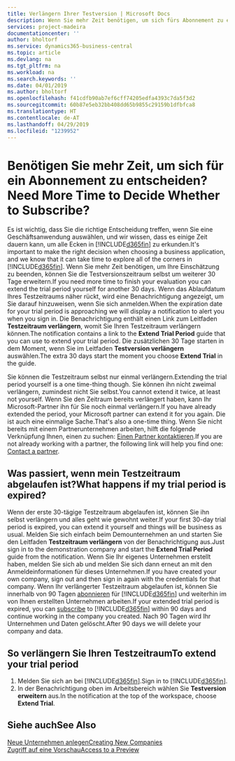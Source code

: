 ```yaml
---
title: Verlängern Ihrer Testversion | Microsoft Docs
description: Wenn Sie mehr Zeit benötigen, um sich fürs Abonnement zu entscheiden, können Sie Ihre Testversion verlängern.
services: project-madeira
documentationcenter: ''
author: bholtorf
ms.service: dynamics365-business-central
ms.topic: article
ms.devlang: na
ms.tgt_pltfrm: na
ms.workload: na
ms.search.keywords: ''
ms.date: 04/01/2019
ms.author: bholtorf
ms.openlocfilehash: f41cdfb90ab7ef6cff74205edfa4393c7da5f3d2
ms.sourcegitcommit: 60b87e5eb32bb408dd65b9855c29159b1dfbfca8
ms.translationtype: HT
ms.contentlocale: de-AT
ms.lasthandoff: 04/29/2019
ms.locfileid: "1239952"
---
```

# <a name="need-more-time-to-decide-whether-to-subscribe"></a><span data-ttu-id="5d140-103">Benötigen Sie mehr Zeit, um sich für ein Abonnement zu entscheiden?</span><span class="sxs-lookup"><span data-stu-id="5d140-103">Need More Time to Decide Whether to Subscribe?</span></span>
<span data-ttu-id="5d140-104">Es ist wichtig, dass Sie die richtige Entscheidung treffen, wenn Sie eine Geschäftsanwendung auswählen, und wir wissen, dass es einige Zeit dauern kann, um alle Ecken in [!INCLUDE[d365fin](includes/d365fin_md.md)] zu erkunden.</span><span class="sxs-lookup"><span data-stu-id="5d140-104">It's important to make the right decision when choosing a business application, and we know that it can take time to explore all of the corners in [!INCLUDE[d365fin](includes/d365fin_md.md)].</span></span> <span data-ttu-id="5d140-105">Wenn Sie mehr Zeit benötigen, um Ihre Einschätzung zu beenden, können Sie die Testversionszeitraum selbst um weiterer 30 Tage erweitern.</span><span class="sxs-lookup"><span data-stu-id="5d140-105">If you need more time to finish your evaluation you can extend the trial period yourself for another 30 days.</span></span> <span data-ttu-id="5d140-106">Wenn das Ablaufdatum Ihres Testzeitraums näher rückt, wird eine Benachrichtigung angezeigt, um Sie darauf hinzuweisen, wenn Sie sich anmelden.</span><span class="sxs-lookup"><span data-stu-id="5d140-106">When the expiration date for your trial period is approaching we will display a notification to alert you when you sign in.</span></span> <span data-ttu-id="5d140-107">Die Benachrichtigung enthält einen Link zum Leitfaden **Testzeitraum verlängern**, womit Sie Ihren Testzeitraum verlängern können.</span><span class="sxs-lookup"><span data-stu-id="5d140-107">The notification contains a link to the **Extend Trial Period** guide that you can use to extend your trial period.</span></span> <span data-ttu-id="5d140-108">Die zusätzlichen 30 Tage starten in dem Moment, wenn Sie im Leitfaden **Testversion verlängern** auswählen.</span><span class="sxs-lookup"><span data-stu-id="5d140-108">The extra 30 days start the moment you choose **Extend Trial** in the guide.</span></span>

<span data-ttu-id="5d140-109">Sie können die Testzeitraum selbst nur einmal verlängern.</span><span class="sxs-lookup"><span data-stu-id="5d140-109">Extending the trial period yourself is a one time-thing though.</span></span> <span data-ttu-id="5d140-110">Sie können ihn nicht zweimal verlängern, zumindest nicht Sie selbst.</span><span class="sxs-lookup"><span data-stu-id="5d140-110">You cannot extend it twice, at least not yourself.</span></span> <span data-ttu-id="5d140-111">Wenn Sie den Zeitraum bereits verlängert haben, kann Ihr Microsoft-Partner ihn für Sie noch einmal verlängern.</span><span class="sxs-lookup"><span data-stu-id="5d140-111">If you have already extended the period, your Microsoft partner can extend it for you again.</span></span> <span data-ttu-id="5d140-112">Die ist auch eine einmalige Sache.</span><span class="sxs-lookup"><span data-stu-id="5d140-112">That's also a one-time thing.</span></span> <span data-ttu-id="5d140-113">Wenn Sie nicht bereits mit einem Partnerunternehmen arbeiten, hilft die folgende Verknüpfung Ihnen, einen zu suchen: [Einen Partner kontaktieren](https://go.microsoft.com/fwlink/?linkid=2038439).</span><span class="sxs-lookup"><span data-stu-id="5d140-113">If you are not already working with a partner, the following link will help you find one: [Contact a partner](https://go.microsoft.com/fwlink/?linkid=2038439).</span></span>

## <a name="what-happens-if-my-trial-period-is-expired"></a><span data-ttu-id="5d140-114">Was passiert, wenn mein Testzeitraum abgelaufen ist?</span><span class="sxs-lookup"><span data-stu-id="5d140-114">What happens if my trial period is expired?</span></span>
<span data-ttu-id="5d140-115">Wenn der erste 30-tägige Testzeitraum abgelaufen ist, können Sie ihn selbst verlängern und alles geht wie gewohnt weiter.</span><span class="sxs-lookup"><span data-stu-id="5d140-115">If your first 30-day trial period is expired, you can extend it yourself and things will be business as usual.</span></span> <span data-ttu-id="5d140-116">Melden Sie sich einfach beim Demounternehmen an und starten Sie den Leitfaden **Testzeitraum verlängern** von der Benachrichtigung aus.</span><span class="sxs-lookup"><span data-stu-id="5d140-116">Just sign in to the demonstration company and start the **Extend Trial Period** guide from the notification.</span></span> <span data-ttu-id="5d140-117">Wenn Sie Ihr eigenes Unternehmen erstellt haben, melden Sie sich ab und melden Sie sich dann erneut an mit den Anmeldeinformationen für dieses Unternehmen.</span><span class="sxs-lookup"><span data-stu-id="5d140-117">If you have created your own company, sign out and then sign in again with the credentials for that company.</span></span> <span data-ttu-id="5d140-118">Wenn Ihr verlängerter Testzeitraum abgelaufen ist, können Sie innerhalb von 90 Tagen [abonnieren](https://go.microsoft.com/fwlink/?linkid=828659) für [!INCLUDE[d365fin](includes/d365fin_md.md)] und weiterhin im von Ihnen erstellten Unternehmen arbeiten.</span><span class="sxs-lookup"><span data-stu-id="5d140-118">If your extended trial period is expired, you can [subscribe](https://go.microsoft.com/fwlink/?linkid=828659) to [!INCLUDE[d365fin](includes/d365fin_md.md)] within 90 days and continue working in the company you created.</span></span> <span data-ttu-id="5d140-119">Nach 90 Tagen wird Ihr Unternehmen und Daten gelöscht.</span><span class="sxs-lookup"><span data-stu-id="5d140-119">After 90 days we will delete your company and data.</span></span> 

## <a name="to-extend-your-trial-period"></a><span data-ttu-id="5d140-120">So verlängern Sie Ihren Testzeitraum</span><span class="sxs-lookup"><span data-stu-id="5d140-120">To extend your trial period</span></span>
1. <span data-ttu-id="5d140-121">Melden Sie sich an bei [!INCLUDE[d365fin](includes/d365fin_md.md)].</span><span class="sxs-lookup"><span data-stu-id="5d140-121">Sign in to [!INCLUDE[d365fin](includes/d365fin_md.md)].</span></span>
2. <span data-ttu-id="5d140-122">In der Benachrichtigung oben im Arbeitsbereich wählen Sie **Testversion erweitern** aus.</span><span class="sxs-lookup"><span data-stu-id="5d140-122">In the notification at the top of the workspace, choose **Extend Trial**.</span></span>

## <a name="see-also"></a><span data-ttu-id="5d140-123">Siehe auch</span><span class="sxs-lookup"><span data-stu-id="5d140-123">See Also</span></span>
[<span data-ttu-id="5d140-124">Neue Unternehmen anlegen</span><span class="sxs-lookup"><span data-stu-id="5d140-124">Creating New Companies</span></span>](about-new-company.md)  
[<span data-ttu-id="5d140-125">Zugriff auf eine Vorschau</span><span class="sxs-lookup"><span data-stu-id="5d140-125">Access to a Preview</span></span>](across-preview.md)  